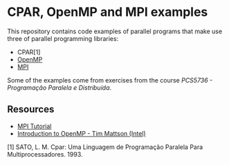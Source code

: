 CPAR, OpenMP and MPI examples
=============================

This repository contains code examples of parallel programs that make use three of parallel programming libraries:
- CPAR[1]
- [OpenMP](https://en.wikipedia.org/wiki/OpenMP)
- [MPI](https://en.wikipedia.org/wiki/Message_Passing_Interface)

Some of the examples come from exercises from the course *PCS5736 - Programação Paralela e Distribuída*.

Resources
--------------
- [MPI Tutorial](http://mpitutorial.com/)
- [Introduction to OpenMP - Tim Mattson (Intel)](https://www.youtube.com/playlist?list=PLLX-Q6B8xqZ8n8bwjGdzBJ25X2utwnoEG)

[1]  SATO, L. M. Cpar: Uma Linguagem de Programação Paralela Para Multiprocessadores. 1993.
